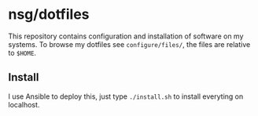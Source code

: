 # nsg/dotfiles

This repository contains configuration and installation of
software on my systems. To browse my dotfiles see
`configure/files/`, the files are relative to `$HOME`.

## Install

I use Ansible to deploy this, just type `./install.sh` to install everyting on localhost.
